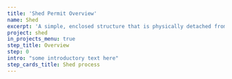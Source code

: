 ```yaml
---
title: 'Shed Permit Overview'
name: Shed
excerpt: 'A simple, enclosed structure that is physically detached from your house and that will be used for storage.'
project: shed
in_projects_menu: true
step_title: Overview
step: 0
intro: "some introductory text here"
step_cards_title: Shed process
---
```

